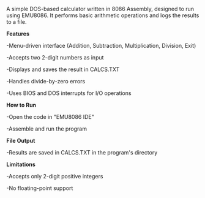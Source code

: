 A simple DOS-based calculator written in 8086 Assembly, designed to run using EMU8086. It performs basic arithmetic operations and logs the results to a file.

**Features**

-Menu-driven interface (Addition, Subtraction, Multiplication, Division, Exit)

-Accepts two 2-digit numbers as input

-Displays and saves the result in CALCS.TXT

-Handles divide-by-zero errors

-Uses BIOS and DOS interrupts for I/O operations

**How to Run**

-Open the code in "EMU8086 IDE"

-Assemble and run the program

**File Output**

-Results are saved in CALCS.TXT in the program's directory

**Limitations**

-Accepts only 2-digit positive integers

-No floating-point support

